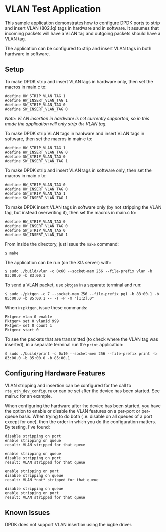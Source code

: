 # VLAN Test Application

This sample application demonstrates how to configure DPDK ports to strip and insert VLAN (802.1q) tags in hardware and in software. It assumes that incoming packets will have a VLAN tag and outgoing packets should have a VLAN tag.

The application can be configured to strip and insert VLAN tags in both hardware in software.

## Setup

To make DPDK strip and insert VLAN tags in hardware only, then set the macros in main.c to:

    #define HW_STRIP_VLAN_TAG 1
    #define HW_INSERT_VLAN_TAG 1
    #define SW_STRIP_VLAN_TAG 0
    #define SW_INSERT_VLAN_TAG 0

*Note: VLAN insertion in hardware is not currently supported, so in this mode the application will only strip the VLAN tag.*

To make DPDK strip VLAN tags in hardware and insert VLAN tags in software, then set the macros in main.c to:

    #define HW_STRIP_VLAN_TAG 1
    #define HW_INSERT_VLAN_TAG 0
    #define SW_STRIP_VLAN_TAG 0
    #define SW_INSERT_VLAN_TAG 1

To make DPDK strip and insert VLAN tags in software only, then set the macros in main.c to:

    #define HW_STRIP_VLAN_TAG 0
    #define HW_INSERT_VLAN_TAG 0
    #define SW_STRIP_VLAN_TAG 1
    #define SW_INSERT_VLAN_TAG 1

To make DPDK insert VLAN tags in software only (by not stripping the VLAN tag, but instead overwriting it), then set the macros in main.c to:

    #define HW_STRIP_VLAN_TAG 0
    #define HW_INSERT_VLAN_TAG 0
    #define SW_STRIP_VLAN_TAG 0
    #define SW_INSERT_VLAN_TAG 1

From inside the directory, just issue the `make` command:

    $ make

The application can be run (on the XIA server) with:

    $ sudo ./build/vlan -c 0x60 --socket-mem 256 --file-prefix vlan -b 83:00.0 -b 83:00.1

To send a VLAN packet, use `pktgen` in a separate terminal and run:

    $ sudo ./pktgen -c 7 --socket-mem 256 --file-prefix pg1 -b 83:00.1 -b 85:00.0 -b 85:00.1 -- -T -P -m "[1:2].0"

When in `pktgen`, issue these commands:

    Pktgen> vlan 0 enable
    Pktgen> set 0 vlanid 999
    Pktgen> set 0 count 1
    Pktgen> start 0

To see the packets that are transmitted (to check where the VLAN tag was inserted), in a separate terminal run the `print` application:

    $ sudo ./build/print -c 0x10 --socket-mem 256 --file-prefix print -b 83:00.0 -b 85:00.0 -b 85:00.1

## Configuring Hardware Features

VLAN stripping and insertion can be configured for the call to `rte_eth_dev_configure` or can be set after the device has been started. See main.c for an example.

When configuring the hardware after the device has been started, you have the option to enable or disable the VLAN features on a per-port or per-queue basis. When trying to do both (i.e. disable on all queues of a port except for one), then the order in which you do the configuration matters. By testing, I've found:

    disable stripping on port
    enable stripping on queue
    result: VLAN stripped for that queue

    enable stripping on queue
    disable stripping on port
    result: VLAN stripped for that queue

    enable stripping on port
    disable stripping on queue
    result: VLAN *not* stripped for that queue

    disable stripping on queue
    enable stripping on port
    result: VLAN stripped for that queue

## Known Issues

DPDK does not support VLAN insertion using the ixgbe driver.
